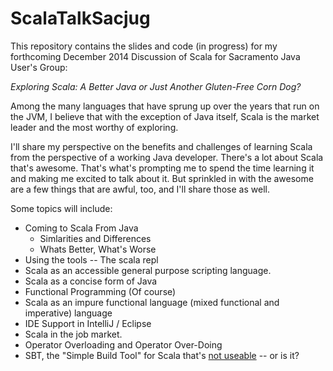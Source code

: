 ScalaTalkSacjug
===============

This repository contains the slides and code (in progress) for my forthcoming December 2014 Discussion of Scala for Sacramento Java User's Group:

_Exploring Scala:  A Better Java or Just Another Gluten-Free Corn Dog?_

Among the many languages that have sprung up over the years that run on the JVM, I believe that with the exception of Java itself, Scala is the market leader and the most worthy of exploring.

I'll share my perspective on the benefits and challenges of learning Scala from the perspective of a working Java developer.  There's a lot about Scala that's awesome. That's what's prompting me to spend the time learning it and making me excited to talk about it.  But sprinkled in with the awesome are a few things that are awful, too, and I'll share those as well.

Some topics will include:

* Coming to Scala From Java
	* Simlarities and Differences
	* Whats Better, What's Worse
* Using the tools -- The scala repl
* Scala as an accessible general purpose scripting language.
* Scala as a concise form of Java
* Functional Programming (Of course)
* Scala as an impure functional language (mixed functional and imperative) language
* IDE Support in IntelliJ / Eclipse
* Scala in the job market.
* Operator Overloading and Operator Over-Doing
* SBT, the "Simple Build Tool" for Scala that's [not useable](http://blog.brechtel.us/2013/03/10/sbt-is-not-usable.html) -- or is it?


